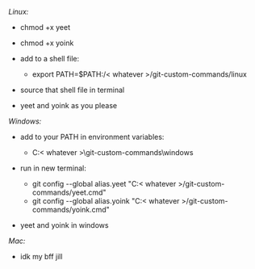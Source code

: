 *Linux:*

- chmod +x yeet
- chmod +x yoink

- add to a shell file:
    - export PATH=$PATH:/< whatever >/git-custom-commands/linux
    
- source that shell file in terminal

- yeet and yoink as you please


*Windows:*

- add to your PATH in environment variables:
    - C:< whatever >\git-custom-commands\windows

- run in new terminal:
    - git config --global alias.yeet "C:< whatever >/git-custom-commands/yeet.cmd"
    - git config --global alias.yoink "C:< whatever >/git-custom-commands/yoink.cmd"

- yeet and yoink in windows

*Mac:*

- idk my bff jill
